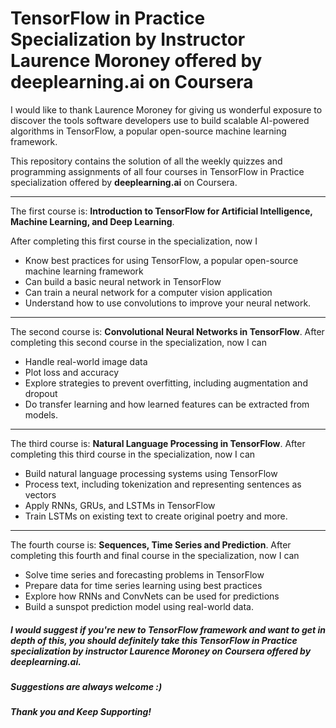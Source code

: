 # TensorFlow in Practice Specialization by Instructor Laurence Moroney offered by deeplearning.ai on Coursera

I would like to thank Laurence Moroney for giving us wonderful exposure to discover the tools software developers use to build scalable AI-powered algorithms in TensorFlow, a popular open-source machine learning framework.

This repository contains the solution of all the weekly quizzes and programming assignments of all four courses in TensorFlow in Practice specialization offered by **deeplearning.ai** on Coursera.

---

The first course is: **Introduction to TensorFlow for Artificial Intelligence, Machine Learning, and Deep Learning**.

After completing this first course in the specialization, now I
- Know best practices for using TensorFlow, a popular open-source machine learning framework
- Can build a basic neural network in TensorFlow
- Can train a neural network for a computer vision application
- Understand how to use convolutions to improve your neural network.

---

The second course is: **Convolutional Neural Networks in TensorFlow**.
After completing this second course in the specialization, now I can
- Handle real-world image data
- Plot loss and accuracy
- Explore strategies to prevent overfitting, including augmentation and dropout
- Do transfer learning and how learned features can be extracted from models.

---

The third course is: **Natural Language Processing in TensorFlow**.
After completing this third course in the specialization, now I can
- Build natural language processing systems using TensorFlow
- Process text, including tokenization and representing sentences as vectors
- Apply RNNs, GRUs, and LSTMs in TensorFlow
- Train LSTMs on existing text to create original poetry and more.

---

The fourth course is: **Sequences, Time Series and Prediction**.
After completing this fourth and final course in the specialization, now I can
- Solve time series and forecasting problems in TensorFlow
- Prepare data for time series learning using best practices
- Explore how RNNs and ConvNets can be used for predictions
- Build a sunspot prediction model using real-world data.


##### I would suggest if you're new to TensorFlow framework and want to get in depth of this, you should definitely take this TensorFlow in Practice specialization by instructor Laurence Moroney on Coursera offered by deeplearning.ai.
##### Suggestions are always welcome :)
##### Thank you and Keep Supporting!

